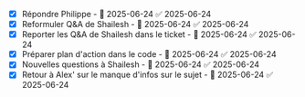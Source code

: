 - [x] Répondre Philippe - 📅 2025-06-24 ✅ 2025-06-24
- [x] Reformuler Q&A de Shailesh - 📅 2025-06-24 ✅ 2025-06-24
- [x] Reporter les Q&A de Shailesh dans le ticket - 📅 2025-06-24 ✅ 2025-06-24
- [x] Préparer plan d'action dans le code - 📅 2025-06-24 ✅ 2025-06-24
- [x] Nouvelles questions à Shailesh - 📅 2025-06-24 ✅ 2025-06-24
- [x] Retour à Alex' sur le manque d'infos sur le sujet - 📅 2025-06-24 ✅ 2025-06-24